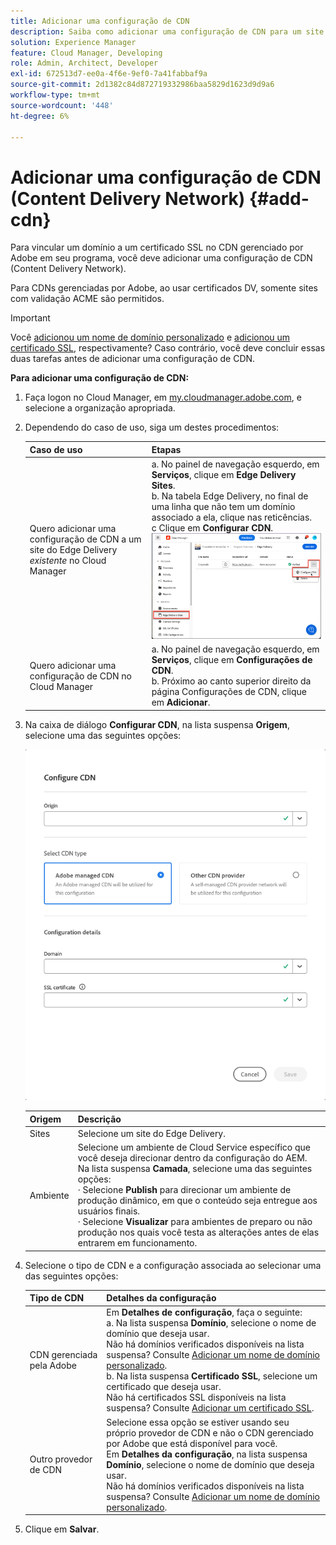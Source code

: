 ```yaml
---
title: Adicionar uma configuração de CDN
description: Saiba como adicionar uma configuração de CDN para um site do Edge Delivery ou um ambiente do Cloud Manager.
solution: Experience Manager
feature: Cloud Manager, Developing
role: Admin, Architect, Developer
exl-id: 672513d7-ee0a-4f6e-9ef0-7a41fabbaf9a
source-git-commit: 2d1382c84d872719332986baa5829d1623d9d9a6
workflow-type: tm+mt
source-wordcount: '448'
ht-degree: 6%

---
```



# Adicionar uma configuração de CDN (Content Delivery Network) {#add-cdn}

Para vincular um domínio a um certificado SSL no CDN gerenciado por Adobe em seu programa, você deve adicionar uma configuração de CDN (Content Delivery Network).

Para CDNs gerenciadas por Adobe, ao usar certificados DV, somente sites com validação ACME são permitidos.

>[!IMPORTANT]
>
>Você [adicionou um nome de domínio personalizado](/help/implementing/cloud-manager/custom-domain-names/add-custom-domain-name.md) e [adicionou um certificado SSL](/help/implementing/cloud-manager/managing-ssl-certifications/add-ssl-certificate.md), respectivamente? Caso contrário, você deve concluir essas duas tarefas antes de adicionar uma configuração de CDN.

**Para adicionar uma configuração de CDN:**

1. Faça logon no Cloud Manager, em [my.cloudmanager.adobe.com](https://my.cloudmanager.adobe.com/), e selecione a organização apropriada.

1. Dependendo do caso de uso, siga um destes procedimentos:

   | Caso de uso | Etapas |
   | --- | --- |
   | Quero adicionar uma configuração de CDN a um site do Edge Delivery *existente* no Cloud Manager | a. No painel de navegação esquerdo, em **Serviços**, clique em **Edge Delivery Sites**.<br>b. Na tabela Edge Delivery, no final de uma linha que não tem um domínio associado a ela, clique nas reticências.<br>c Clique em **Configurar CDN**.  ![Clique em Configurar CDN para um site do Edge Delivery](/help/implementing/cloud-manager/assets/cm-eds-config-cdn.png) |
   | Quero adicionar uma configuração de CDN no Cloud Manager | a. No painel de navegação esquerdo, em **Serviços**, clique em **Configurações de CDN**.<br>b. Próximo ao canto superior direito da página Configurações de CDN, clique em **Adicionar**. |

1. Na caixa de diálogo **Configurar CDN**, na lista suspensa **Origem**, selecione uma das seguintes opções:

   ![Caixa de diálogo Configurar CDN](/help/implementing/cloud-manager/assets/configure-cdn-dialog.png)

   | Origem | Descrição |
   | --- | --- |
   | Sites | Selecione um site do Edge Delivery. |
   | Ambiente | Selecione um ambiente de Cloud Service específico que você deseja direcionar dentro da configuração do AEM.<br>Na lista suspensa **Camada**, selecione uma das seguintes opções:<br>· Selecione **Publish** para direcionar um ambiente de produção dinâmico, em que o conteúdo seja entregue aos usuários finais.<br>· Selecione **Visualizar** para ambientes de preparo ou não produção nos quais você testa as alterações antes de elas entrarem em funcionamento. |

1. Selecione o tipo de CDN e a configuração associada ao selecionar uma das seguintes opções:

   | Tipo de CDN | Detalhes da configuração |
   | --- | --- |
   | CDN gerenciada pela Adobe | Em **Detalhes de configuração**, faça o seguinte:<br>a. Na lista suspensa **Domínio**, selecione o nome de domínio que deseja usar.<br>Não há domínios verificados disponíveis na lista suspensa? Consulte [Adicionar um nome de domínio personalizado](/help/implementing/cloud-manager/custom-domain-names/add-custom-domain-name.md).<br>b. Na lista suspensa **Certificado SSL**, selecione um certificado que deseja usar.<br>Não há certificados SSL disponíveis na lista suspensa? Consulte [Adicionar um certificado SSL](/help/implementing/cloud-manager/managing-ssl-certifications/add-ssl-certificate.md). |
   | Outro provedor de CDN | Selecione essa opção se estiver usando seu próprio provedor de CDN e não o CDN gerenciado por Adobe que está disponível para você.<br>Em **Detalhes da configuração**, na lista suspensa **Domínio**, selecione o nome de domínio que deseja usar.<br>Não há domínios verificados disponíveis na lista suspensa? Consulte [Adicionar um nome de domínio personalizado](/help/implementing/cloud-manager/custom-domain-names/add-custom-domain-name.md). |

1. Clique em **Salvar**.
